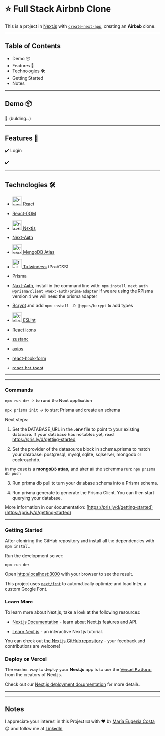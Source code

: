 # :star: Full Stack Airbnb Clone 

This is a project in [Next.js](https://nextjs.org/) with [`create-next-app`](https://github.com/vercel/next.js/tree/canary/packages/create-next-app), creating an **Airbnb** clone.


---

## Table of Contents

- Demo 📦
- Features 📢
- Technologies 🛠️
- Getting Started
- Notes

---

## Demo 📦

📌 (bulding...)

---

## Features 📢

✔️ Login

✔️ 

---

## Technologies 🛠️


- [<img width="30" height="30" src="https://img.icons8.com/plasticine/30/react.png" alt="react"/> React](https://react.dev/)

- [React-DOM](https://www.npmjs.com/package/react-dom)

- [<img width="30" height="30" src="https://img.icons8.com/fluency-systems-regular/30/nextjs.png" alt="nextjs"/> Nextjs](https://nextjs.org/)

- [Next-Auth](https://www.npmjs.com/package/next-auth)

- [<img width="30" height="30" src="https://img.icons8.com/external-tal-revivo-color-tal-revivo/30/external-mongodb-a-cross-platform-document-oriented-database-program-logo-color-tal-revivo.png" alt="external-mongodb-a-cross-platform-document-oriented-database-program-logo-color-tal-revivo"/> MongoDB Atlas](https://www.mongodb.com/atlas/database)


- [<img width="30" height="30" src="https://img.icons8.com/color/30/tailwindcss.png" alt="tailwindcss"/> Tailwindcss](https://tailwindcss.com/) (PostCSS)

- Prisma

- [Naxt-Auth](https://next-auth.js.org/), install in the command line with: `npm install next-auth @prisma/client @next-auth/prima-adapter` if we are using the RPisma version 4 we will need the prisma adapter

- [Bcrypt](https://www.npmjs.com/package/bcrypt) and add `npm install -D @types/bcrypt` to add types

- [<img width="30" height="30" src="https://img.icons8.com/external-tal-revivo-color-tal-revivo/30/external-eslint-pluggable-and-configurable-linter-tool-for-identifying-and-reporting-on-patterns-in-javascript-logo-color-tal-revivo.png" alt="eslint pluggable and configurable linter tool for identifying and reporting on patterns in javascript"/> ESLint](https://eslint.org/)

- [React icons](https://react-icons.github.io/react-icons/)

- [zustand](https://zustand-demo.pmnd.rs/)

- [axios](https://axios-http.com/docs/intro)

- [react-hook-form](https://www.react-hook-form.com/)

- [react-hot-toast](https://react-hot-toast.com/)

---
---

### Commands

`npm run dev` -> to rund the Next application

`npx prisma init` -> to start Prisma and create an schema

Next steps:

1. Set the DATABASE_URL in the **.env** file to point to your existing database. If your database has no tables yet, read https://pris.ly/d/getting-started

2. Set the provider of the datasource block in schema.prisma to match your database: postgresql, mysql, sqlite, sqlserver, mongodb or cockroachdb.

In my case is a **mongoDB atlas**, and after all the schemma run: `npm prisma db push`

3. Run prisma db pull to turn your database schema into a Prisma schema.

4. Run prisma generate to generate the Prisma Client. You can then start querying your database.

More information in our documentation: [https://pris.ly/d/getting-started](https://pris.ly/d/getting-started)


---
### Getting Started

After clonining the GitHub repository and install all the dependencies with `npm install`.

Run the development server:

```bash
npm run dev
```

Open [http://localhost:3000](http://localhost:3000) with your browser to see the result.

This project uses [`next/font`](https://nextjs.org/docs/basic-features/font-optimization) to automatically optimize and load Inter, a custom Google Font.

### Learn More

To learn more about Next.js, take a look at the following resources:

- [Next.js Documentation](https://nextjs.org/docs) - learn about Next.js features and API.

- [Learn Next.js](https://nextjs.org/learn) - an interactive Next.js tutorial.

You can check out [the Next.js GitHub repository](https://github.com/vercel/next.js/) - your feedback and contributions are welcome!

### Deploy on Vercel

The easiest way to deploy your **Next.js** app is to use the [Vercel Platform](https://vercel.com/new?utm_medium=default-template&filter=next.js&utm_source=create-next-app&utm_campaign=create-next-app-readme) from the creators of Next.js.

Check out our [Next.js deployment documentation](https://nextjs.org/docs/deployment) for more details.


---
---

## Notes

I appreciate your interest in this Project ⌨️ with ❤️ by [María Eugenia Costa](https://github.com/eugenia1984) 😊 and follow me at [LinkedIn](http://www.linkedin.com/in/maríaeugeniacosta)

